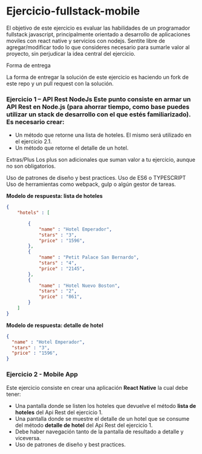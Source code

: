 # Ejercicio-fullstack-mobile

El objetivo de este ejercicio es evaluar las habilidades de un programador fullstack javascript, principalmente orientado a desarrollo de aplicaciones moviles con react native y servicios con nodejs. Sentite libre de agregar/modificar todo lo que consideres necesario para sumarle valor al proyecto, sin perjudicar la idea central del ejercicio.

Forma de entrega

La forma de entregar la solución de este ejercicio es haciendo un fork de este repo y un pull request con la solución.

### Ejercicio 1 – API Rest NodeJs Este punto consiste en armar un API Rest en Node.js (para ahorrar tiempo, como base puedes utilizar un stack de desarrollo con el que estés familiarizado). Es necesario crear:

- Un método que retorne una lista de hoteles. El mismo será utilizado en el ejercicio 2.1.
- Un método que retorne el detalle de un hotel.

Extras/Plus Los plus son adicionales que suman valor a tu ejercicio, aunque no son obligatorios.

Uso de patrones de diseño y best practices.
Uso de ES6 o TYPESCRIPT
Uso de herramientas como webpack, gulp o algún gestor de tareas.

**Modelo de respuesta: lista de hoteles**
```json
{
	"hotels" : [

		{
			"name" : "Hotel Emperador",
			"stars" : "3",
			"price" : "1596",
		},
		{
			"name" : "Petit Palace San Bernardo",
			"stars" : "4",
			"price" : "2145",
		},
		{
			"name" : "Hotel Nuevo Boston",
			"stars" : "2",
			"price" : "861",
		}
	]
}
```

**Modelo de respuesta: detalle de hotel**
```json
{
  "name" : "Hotel Emperador",
  "stars" : "3",
  "price" : "1596",
}
```

### Ejercicio 2 - Mobile App

Este ejercicio consiste en crear una aplicación **React Native** la cual debe tener:

- Una pantalla donde se listen los hoteles que devuelve el método **lista de hoteles** del Api Rest del ejercicio 1.
- Una pantalla donde se muestre el detalle de un hotel que se consume del método **detalle de hotel** del Api Rest del ejercicio 1.
- Debe haber navegación tanto de la pantalla de resultado a detalle y viceversa.
- Uso de patrones de diseño y best practices.
